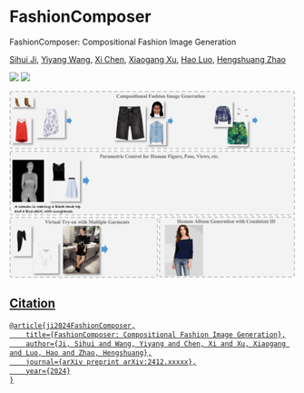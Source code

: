 # FashionComposer
FashionComposer: Compositional Fashion Image Generation

[Sihui Ji](https://scholar.google.com/citations?hl=zh-CN&user=a6GxOZgAAAAJ), [Yiyang Wang](https://scholar.google.com/citations?user=nKr8TJwAAAAJ&hl=en), [Xi Chen](https://xavierchen34.github.io/), [Xiaogang Xu](https://xuxiaogang.com/), [Hao Luo](https://scholar.google.com/citations?user=7QvWnzMAAAAJ&hl=zh-CN), [Hengshuang Zhao](https://hszhao.github.io/)

<a href='https://sihuiji.github.io/FashionComposer-Page/'><img src='https://img.shields.io/badge/Project-Page-Green'></a> <a href=''><img src='https://img.shields.io/badge/Paper-Arxiv-red'>

![Teaser Image](output.gif "Teaser")

## Citation	

```
@article{ji2024FashionComposer,
    title={FashionComposer: Compositional Fashion Image Generation},
    author={Ji, Sihui and Wang, Yiyang and Chen, Xi and Xu, Xiaogang and Luo, Hao and Zhao, Hengshuang},
    journal={arXiv preprint arXiv:2412.xxxxx},
    year={2024}
}
```